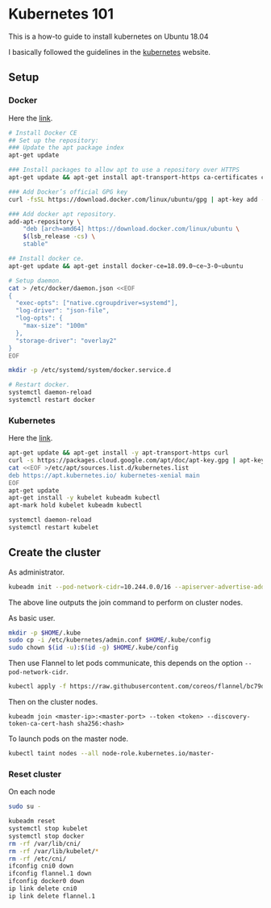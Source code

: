 # Kubernetes 101
This is a how-to guide to install kubernetes on Ubuntu 18.04

I basically followed the guidelines in the [kubernetes](https://kubernetes.io) website.

## Setup

### Docker

Here the [link](https://kubernetes.io/docs/setup/cri/#docker).

```bash
# Install Docker CE
## Set up the repository:
### Update the apt package index
apt-get update

### Install packages to allow apt to use a repository over HTTPS
apt-get update && apt-get install apt-transport-https ca-certificates curl software-properties-common

### Add Docker’s official GPG key
curl -fsSL https://download.docker.com/linux/ubuntu/gpg | apt-key add -

### Add docker apt repository.
add-apt-repository \
    "deb [arch=amd64] https://download.docker.com/linux/ubuntu \
    $(lsb_release -cs) \
    stable"

## Install docker ce.
apt-get update && apt-get install docker-ce=18.09.0~ce~3-0~ubuntu

# Setup daemon.
cat > /etc/docker/daemon.json <<EOF
{
  "exec-opts": ["native.cgroupdriver=systemd"],
  "log-driver": "json-file",
  "log-opts": {
    "max-size": "100m"
  },
  "storage-driver": "overlay2"
}
EOF

mkdir -p /etc/systemd/system/docker.service.d

# Restart docker.
systemctl daemon-reload
systemctl restart docker
```

### Kubernetes

Here the [link](https://kubernetes.io/docs/setup/independent/install-kubeadm/#installing-kubeadm-kubelet-and-kubectl).

```bash
apt-get update && apt-get install -y apt-transport-https curl
curl -s https://packages.cloud.google.com/apt/doc/apt-key.gpg | apt-key add -
cat <<EOF >/etc/apt/sources.list.d/kubernetes.list
deb https://apt.kubernetes.io/ kubernetes-xenial main
EOF
apt-get update
apt-get install -y kubelet kubeadm kubectl
apt-mark hold kubelet kubeadm kubectl

systemctl daemon-reload
systemctl restart kubelet
```

## Create the cluster

As administrator.

```bash
kubeadm init --pod-network-cidr=10.244.0.0/16 --apiserver-advertise-address=192.168.30.248 --token-ttl 0

```
The above line outputs the join command to perform on cluster nodes.

As basic user.

```bash
mkdir -p $HOME/.kube
sudo cp -i /etc/kubernetes/admin.conf $HOME/.kube/config
sudo chown $(id -u):$(id -g) $HOME/.kube/config

```
Then use Flannel to let pods communicate, this depends on the option ```--pod-network-cidr```.

```bash
kubectl apply -f https://raw.githubusercontent.com/coreos/flannel/bc79dd1505b0c8681ece4de4c0d86c5cd2643275/Documentation/kube-flannel.yml
```

Then on the cluster nodes.
```
kubeadm join <master-ip>:<master-port> --token <token> --discovery-token-ca-cert-hash sha256:<hash>
```

To launch pods on the master node.
```bash
kubectl taint nodes --all node-role.kubernetes.io/master-
```

### Reset cluster
On each node
```bash
sudo su -

kubeadm reset
systemctl stop kubelet
systemctl stop docker
rm -rf /var/lib/cni/
rm -rf /var/lib/kubelet/*
rm -rf /etc/cni/
ifconfig cni0 down
ifconfig flannel.1 down
ifconfig docker0 down
ip link delete cni0
ip link delete flannel.1
```

